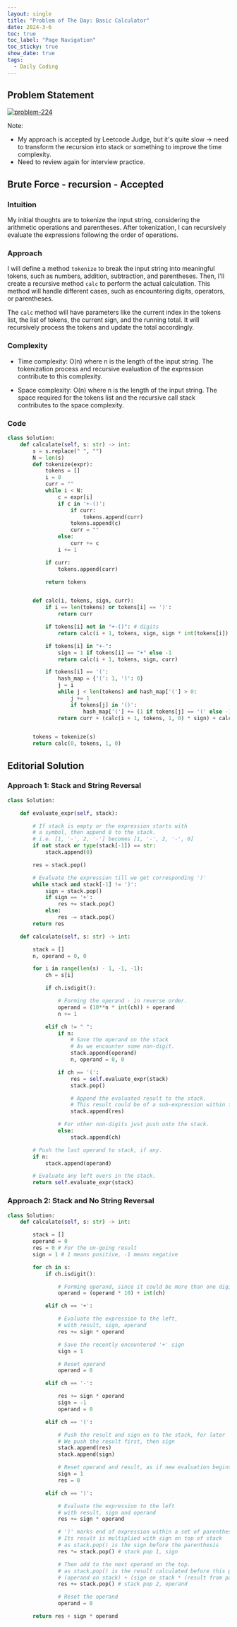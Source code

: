 ```yaml
---
layout: single
title: "Problem of The Day: Basic Calculator"
date: 2024-3-6
toc: true
toc_label: "Page Navigation"
toc_sticky: true
show_date: true
tags:
  - Daily Coding
---
```


## Problem Statement

[![problem-224](/assets/images/2024-03-06_12-04-40-problem-224.png)](/assets/images/2024-03-06_12-04-40-problem-224.png)

Note:

- My approach is accepted by Leetcode Judge, but it's quite slow -> need to transform the recursion into stack or something to improve the time complexity.
- Need to review again for interview practice.

## Brute Force - recursion - Accepted

### Intuition

My initial thoughts are to tokenize the input string, considering the arithmetic operations and parentheses. After tokenization, I can recursively evaluate the expressions following the order of operations.

### Approach

I will define a method `tokenize` to break the input string into meaningful tokens, such as numbers, addition, subtraction, and parentheses. Then, I'll create a recursive method `calc` to perform the actual calculation. This method will handle different cases, such as encountering digits, operators, or parentheses.

The `calc` method will have parameters like the current index in the tokens list, the list of tokens, the current sign, and the running total. It will recursively process the tokens and update the total accordingly.

### Complexity

- Time complexity:
  O(n) where n is the length of the input string. The tokenization process and recursive evaluation of the expression contribute to this complexity.

- Space complexity:
  O(n) where n is the length of the input string. The space required for the tokens list and the recursive call stack contributes to the space complexity.

### Code

```python
class Solution:
    def calculate(self, s: str) -> int:
        s = s.replace(" ", "")
        N = len(s)
        def tokenize(expr):
            tokens = []
            i = 0
            curr = ""
            while i < N:
                c = expr[i]
                if c in '+-()':
                    if curr:
                        tokens.append(curr)
                    tokens.append(c)
                    curr = ""
                else:
                    curr += c
                i += 1

            if curr:
                tokens.append(curr)

            return tokens


        def calc(i, tokens, sign, curr):
            if i == len(tokens) or tokens[i] == ')':
                return curr

            if tokens[i] not in "+-()": # digits
                return calc(i + 1, tokens, sign, sign * int(tokens[i]) + curr)

            if tokens[i] in "+-":
                sign = 1 if tokens[i] == "+" else -1
                return calc(i + 1, tokens, sign, curr)

            if tokens[i] == '(':
                hash_map = {'(': 1, ')': 0}
                j = i
                while j < len(tokens) and hash_map['('] > 0:
                    j += 1
                    if tokens[j] in '()':
                        hash_map['('] += (1 if tokens[j] == '(' else -1)
                return curr + (calc(i + 1, tokens, 1, 0) * sign) + calc(j + 1, tokens, 1, 0)


        tokens = tokenize(s)
        return calc(0, tokens, 1, 0)

```

## Editorial Solution

### Approach 1: Stack and String Reversal

```python
class Solution:

    def evaluate_expr(self, stack):

        # If stack is empty or the expression starts with
        # a symbol, then append 0 to the stack.
        # i.e. [1, '-', 2, '-'] becomes [1, '-', 2, '-', 0]
        if not stack or type(stack[-1]) == str:
            stack.append(0)

        res = stack.pop()

        # Evaluate the expression till we get corresponding ')'
        while stack and stack[-1] != ')':
            sign = stack.pop()
            if sign == '+':
                res += stack.pop()
            else:
                res -= stack.pop()
        return res

    def calculate(self, s: str) -> int:

        stack = []
        n, operand = 0, 0

        for i in range(len(s) - 1, -1, -1):
            ch = s[i]

            if ch.isdigit():

                # Forming the operand - in reverse order.
                operand = (10**n * int(ch)) + operand
                n += 1

            elif ch != " ":
                if n:
                    # Save the operand on the stack
                    # As we encounter some non-digit.
                    stack.append(operand)
                    n, operand = 0, 0

                if ch == '(':
                    res = self.evaluate_expr(stack)
                    stack.pop()

                    # Append the evaluated result to the stack.
                    # This result could be of a sub-expression within the parenthesis.
                    stack.append(res)

                # For other non-digits just push onto the stack.
                else:
                    stack.append(ch)

        # Push the last operand to stack, if any.
        if n:
            stack.append(operand)

        # Evaluate any left overs in the stack.
        return self.evaluate_expr(stack)
```

### Approach 2: Stack and No String Reversal

```python
class Solution:
    def calculate(self, s: str) -> int:

        stack = []
        operand = 0
        res = 0 # For the on-going result
        sign = 1 # 1 means positive, -1 means negative

        for ch in s:
            if ch.isdigit():

                # Forming operand, since it could be more than one digit
                operand = (operand * 10) + int(ch)

            elif ch == '+':

                # Evaluate the expression to the left,
                # with result, sign, operand
                res += sign * operand

                # Save the recently encountered '+' sign
                sign = 1

                # Reset operand
                operand = 0

            elif ch == '-':

                res += sign * operand
                sign = -1
                operand = 0

            elif ch == '(':

                # Push the result and sign on to the stack, for later
                # We push the result first, then sign
                stack.append(res)
                stack.append(sign)

                # Reset operand and result, as if new evaluation begins for the new sub-expression
                sign = 1
                res = 0

            elif ch == ')':

                # Evaluate the expression to the left
                # with result, sign and operand
                res += sign * operand

                # ')' marks end of expression within a set of parenthesis
                # Its result is multiplied with sign on top of stack
                # as stack.pop() is the sign before the parenthesis
                res *= stack.pop() # stack pop 1, sign

                # Then add to the next operand on the top.
                # as stack.pop() is the result calculated before this parenthesis
                # (operand on stack) + (sign on stack * (result from parenthesis))
                res += stack.pop() # stack pop 2, operand

                # Reset the operand
                operand = 0

        return res + sign * operand
```
